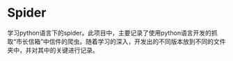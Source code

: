 # Spider
学习python语言下的spider。此项目中，主要记录了使用python语言开发的抓取“市长信箱”中信件的爬虫。随着学习的深入，开发出的不同版本放到不同的文件夹中，并对其中的关键进行记录。
